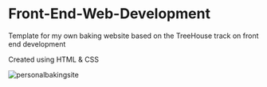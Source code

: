 # Front-End-Web-Development

Template for my own baking website based on the TreeHouse track on front end development

Created using HTML & CSS

![personalbakingsite](https://user-images.githubusercontent.com/23058636/34328352-e1da2e78-e8d4-11e7-8884-d3fd00e37fb9.JPG)

